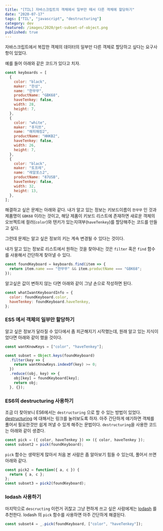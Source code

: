 ```yaml
---
title: "[TIL] 자바스크립트의 객체에서 일부만 떼서 다른 객체에 할당하기"
date: "2020-07-17"
tags: ["TIL", "javascript", "destructuring"]
category: dev
featured: /images/2020/get-subset-of-object.png
published: true
---
```


자바스크립트에서 복잡한 객체의 데이터의 일부만 다른 객체로 할당하고 싶다는 요구사항이 있었다.

예를 들어 아래와 같은 코드가 있다고 치자.

```javascript
const keyboards = [
  {
    color: "black",
    maker: "한성",
    name: "한무무",
    productName: "GBK68",
    haveTenkey: false,
    width: 28,
    height: 7,
  },
  {
    color: "white",
    maker: "후지쯔",
    name: "해피해킹2",
    productName: "HHKB2",
    haveTenkey: false,
    width: 26,
    height: 7,
  },
  {
    color: "black",
    maker: "토프레",
    name: "레알포스2",
    productName: "87USB",
    haveTenkey: false,
    width: 32,
    height: 13,
  },
];
```

해결하고 싶은 문제는 아래와 같다.
내가 알고 있는 정보는 키보드이름이 `한무무` 인 것과 제품명이 `GBK68` 이라는 것이고,
해당 제품이 키보드 리스트에 존재하면 새로운 객체의 오브젝트에 컬러(`color`)와 텐키가 있는지여부(`haveTenkey`)를 할당해주는 코드를 만들고 싶다.

그런데 문제는 알고 싶은 정보의 키는 계속 변경될 수 있다는 것이다.

내가 알고 있는 정보로 리스트에서 원하는 것을 찾아내는 것은 `filter` 혹은 `find` 함수를 사용해서 간단하게 찾아낼 수 있다.

```javascript
const foundKeyboard = keyboards.find(item => {
  return item.name === "한무무" && item.productName === "GBK68";
});
```

알고싶은 값이 변하지 않는 다면 아래와 같이 그냥 손으로 작성하면 된다.

```javascript
const whatIwantKeyboardInfo = {
  color: foundKeyboard.color,
  haveTenkey: foundKeyboard.haveTenkey,
};
```

### ES5 에서 객체의 일부만 할당하기

알고 싶은 정보가 달라질 수 있다에서 좀 피곤해지기 시작했는데, 원래 알고 있는 지식이었다면 아래와 같이 했을 것이다.

```javascript
const wantKnowKeys = ["color", "haveTenkey"];

const subset = Object.keys(foundKeyboard)
  .filter(key => {
    return wantKnowKeys.indexOf(key) >= 0;
  })
  .reduce((obj, key) => {
    obj[key] = foundKeyboard[key];
    return obj;
  }, {});
```

### ES6의 destructuring 사용하기

조금 더 찾아보니 ES6에서는 `destructuring` 으로 할 수 있는 방법이 있었다.
[destructuring](https://developer.mozilla.org/en-US/docs/Web/JavaScript/Reference/Operators/Destructuring_assignment) 에 대해서는 링크를 눌러보도록 하자. 아주 간단하게 얘기하면 객체를 풀어서 필요한것만 쉽게 꺼낼 수 있게 해주는 문법이다.
`destructuring`을 사용한 코드는 아래와 같이 생겼다.

```javascript
const pick = ({ color, haveTenkey }) => ({ color, haveTenkey });
const subset2 = pick(foundKeyboard);
```

`pick` 함수는 생략된게 많아서 처음 본 사람은 좀 알아보기 힘들 수 있는데, 풀어서 쓰면 아래와 같다.

```javascript
const pick2 = function({ a, c }) {
  return { a, c };
};
const subset3 = pick2(foundKeyboard);
```

### lodash 사용하기

마지막으로 `descructing` 이런거 귀찮고 그냥 편하게 쓰고 싶은 사람에게는 [lodash](https://lodash.com/) 를 추천한다.
lodash 의 `pick` 함수를 사용하면 아주 간단하게 해결된다.

```javascript
const subset4 = _.pick(foundKeyboard, ["color", "haveTenkey"]);
```
